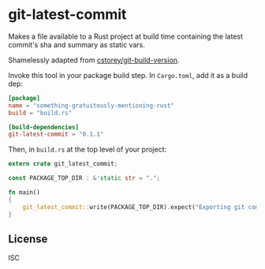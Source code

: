 # git-latest-commit

Makes a file available to a Rust project at build time containing the latest commit's sha and summary as static vars.

Shamelessly adapted from [cstorey/git-build-version](https://github.com/cstorey/git-build-version).

Invoke this tool in your package build step. In `Cargo.toml`, add it as a build dep:

```toml
[package]
name = "something-gratuitously-mentioning-rust"
build = "build.rs"

[build-dependencies]
git-latest-commit = "0.1.1"
```

Then, in `build.rs` at the top level of your project:

```rs
extern crate git_latest_commit;

const PACKAGE_TOP_DIR : &'static str = ".";

fn main()
{
    git_latest_commit::write(PACKAGE_TOP_DIR).expect("Exporting git commit info.");
}
```

## License

ISC
